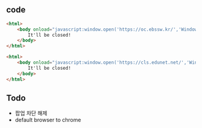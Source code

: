 ## code
```html
<html>
    <body onload="javascript:window.open('https://oc.ebssw.kr/','Windows','toolbar=no,menubar=no,location=no,directories=no,status=no');self.close()'">
        It'll be closed!
    </body>
</html>
```

```html
<html>
    <body onload="javascript:window.open('https://cls.edunet.net/','Windows','toolbar=no,menubar=no,location=no,directories=no,status=no');self.close();">
        It'll be closed!
    </body>
</html>
```

## Todo
- 팝업 차단 해제
- default browser to chrome
